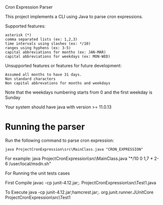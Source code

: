 Cron Expression Parser

This project implements a CLI using Java to parse cron expressions.

Supported features:

    asterisk (*)
    comma separated lists (ex: 1,2,3)
    time intervals using slashes (ex: */10)
    ranges using hyphens (ex: 3-5)
    capital abbreviations for months (ex: JAN-MAR)
    capital abbreviations for weekdays (ex: MON-WED)

Unsupported features or features for future development:

    Assumed all months to have 31 days.
    Non standard characters
    Non capital abbrevations for months and weekdays
    
Note that the weekdays numbering starts from 0 and the first weekday is Sunday

Your system should have java with version >= 11.0.13 

<h1>Running the parser</h1> 


Run the following command to parse cron expression:

    java ProjectCronExpression\src\MainClass.java "CRON_EXPRESSION"

For example:
   java ProjectCronExpression\src\MainClass.java "*/10 0 1,7 * 2-6 /user/local/msdn.sh"

For Running the unit tests cases

First Compile
    javac -cp junit-4.12.jar;. ProjectCronExpression\src\Test1.java
    
To Execute 
    java -cp junit-4.12.jar;hamcrest.jar;. org.junit.runner.JUnitCore ProjectCronExpression\src\Test1
